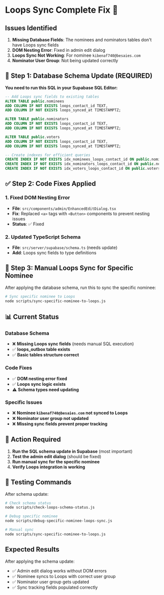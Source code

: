 # Loops Sync Complete Fix 🔧

## Issues Identified

1. **Missing Database Fields**: The nominees and nominators tables don't have Loops sync fields
2. **DOM Nesting Error**: Fixed in admin edit dialog
3. **Loops Sync Not Working**: For nominee `kibenaf740@besaies.com`
4. **Nominator User Group**: Not being updated correctly

## 🔧 Step 1: Database Schema Update (REQUIRED)

**You need to run this SQL in your Supabase SQL Editor:**

```sql
-- Add Loops sync fields to existing tables
ALTER TABLE public.nominees 
ADD COLUMN IF NOT EXISTS loops_contact_id TEXT,
ADD COLUMN IF NOT EXISTS loops_synced_at TIMESTAMPTZ;

ALTER TABLE public.nominators
ADD COLUMN IF NOT EXISTS loops_contact_id TEXT,
ADD COLUMN IF NOT EXISTS loops_synced_at TIMESTAMPTZ;

ALTER TABLE public.voters
ADD COLUMN IF NOT EXISTS loops_contact_id TEXT,
ADD COLUMN IF NOT EXISTS loops_synced_at TIMESTAMPTZ;

-- Create indexes for efficient queries
CREATE INDEX IF NOT EXISTS idx_nominees_loops_contact_id ON public.nominees(loops_contact_id);
CREATE INDEX IF NOT EXISTS idx_nominators_loops_contact_id ON public.nominators(loops_contact_id);
CREATE INDEX IF NOT EXISTS idx_voters_loops_contact_id ON public.voters(loops_contact_id);
```

## ✅ Step 2: Code Fixes Applied

### 1. Fixed DOM Nesting Error
- **File**: `src/components/admin/EnhancedEditDialog.tsx`
- **Fix**: Replaced `<a>` tags with `<Button>` components to prevent nesting issues
- **Status**: ✅ Fixed

### 2. Updated TypeScript Schema
- **File**: `src/server/supabase/schema.ts` (needs update)
- **Add**: Loops sync fields to type definitions

## 🔄 Step 3: Manual Loops Sync for Specific Nominee

After applying the database schema, run this to sync the specific nominee:

```bash
# Sync specific nominee to Loops
node scripts/sync-specific-nominee-to-loops.js
```

## 📊 Current Status

### Database Schema
- ❌ **Missing Loops sync fields** (needs manual SQL execution)
- ✅ **loops_outbox table exists**
- ✅ **Basic tables structure correct**

### Code Fixes
- ✅ **DOM nesting error fixed**
- ✅ **Loops sync logic exists**
- ⚠️ **Schema types need updating**

### Specific Issues
- ❌ **Nominee `kibenaf740@besaies.com` not synced to Loops**
- ❌ **Nominator user group not updated**
- ❌ **Missing sync fields prevent proper tracking**

## 🎯 Action Required

1. **Run the SQL schema update in Supabase** (most important)
2. **Test the admin edit dialog** (should be fixed)
3. **Run manual sync for the specific nominee**
4. **Verify Loops integration is working**

## 🧪 Testing Commands

After schema update:
```bash
# Check schema status
node scripts/check-loops-schema-status.js

# Debug specific nominee
node scripts/debug-specific-nominee-loops-sync.js

# Manual sync
node scripts/sync-specific-nominee-to-loops.js
```

## Expected Results

After applying the schema update:
- ✅ Admin edit dialog works without DOM errors
- ✅ Nominee syncs to Loops with correct user group
- ✅ Nominator user group gets updated
- ✅ Sync tracking fields populated correctly